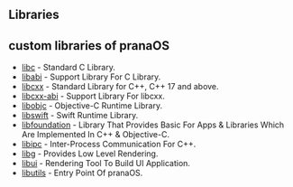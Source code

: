 ## Libraries

## custom libraries of pranaOS

- [libc]() - Standard C Library.
- [libabi]() - Support Library For C Library.
- [libcxx]() - Standard Library for C++, C++ 17 and above.
- [libcxx-abi]() - Support Library For libcxx.
- [libobjc]() - Objective-C Runtime Library.
- [libswift]() - Swift Runtime Library.
- [libfoundation]() - Library That Provides Basic For Apps & Libraries Which Are Implemented In C++ & Objective-C.
- [libipc]() - Inter-Process Communication For C++.
- [libg]() - Provides Low Level Rendering.
- [libui]() - Rendering Tool To Build UI Application.
- [libutils]() - Entry Point Of pranaOS.
